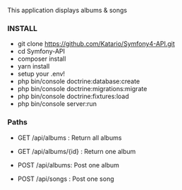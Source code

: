 This application displays albums & songs

### INSTALL

- git clone https://github.com/Katario/Symfony4-API.git
- cd Symfony-API
- composer install
- yarn install
- setup your .env!
- php bin/console doctrine:database:create
- php bin/console doctrine:migrations:migrate
- php bin/console doctrine:fixtures:load
- php bin/console server:run

### Paths

- GET /api/albums : Return all albums
- GET /api/albums/{id} : Return one album
- POST /api/albums: Post one album

- POST /api/songs : Post one song
